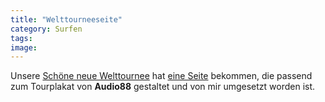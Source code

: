 ```yaml
---
title: "Welttourneeseite"
category: Surfen
tags: 
image: 
---
```


Unsere [Schöne neue Welttournee](http://www.misantropolis.de/2007/06/schoene-neue-welt-in-darmstadt) hat [eine Seite](http://www.schoeneneuewelt.eu) bekommen, die passend zum Tourplakat von **Audio88** gestaltet und von mir umgesetzt worden ist.